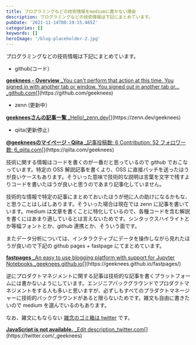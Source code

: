 ```yaml
---
title: プログラミングなどの技術情報をmediumに書かない理由
description: プログラミングなどの技術情報は下記にまとめています。
pubDate: '2021-11-14T00:19:15.465Z'
categories: []
keywords: []
heroImage: '/blog-placeholder-2.jpg'
---
```


プログラミングなどの技術情報は下記にまとめています。

*   github(コード）

[**geeknees - Overview**
_You can't perform that action at this time. You signed in with another tab or window. You signed out in another tab or…_github.com](https://github.com/geeknees "https://github.com/geeknees")[](https://github.com/geeknees)

*   zenn (更新中）

[**geekneesさんの記事一覧**
_Hello!_zenn.dev](https://zenn.dev/geeknees "https://zenn.dev/geeknees")[](https://zenn.dev/geeknees)

*   qiita(更新停止）

[**@geekneesのマイページ - Qiita**
_記事投稿数: 6 Contribution: 52 フォロワー数: 6_qiita.com](https://qiita.com/geeknees "https://qiita.com/geeknees")[](https://qiita.com/geeknees)

技術に関する情報はコードを書くのが一番だと思っているので github でおこなっています。特定の OSS 解説記事を書くより、OSS に直接パッチを送ったほうが良いケースもあります。そういった意味で技術的な説明は言葉を文字で残すよりコードを書いたほうが良いと思うのであまり記事化していません。

技術的な情報で特定の記事にまとめておいたほうが他に人の助けになるかもな、と思うことはしばしあります。そういった場合は現在では zenn に記事を書いています。medium は文章を書くことに特化しているので、各種コードを含む解説を書くにはあまり適しているとは言えないためです。シンタックスハイライトとか等幅フォントとか、github 連携とか、そういう面です。

またデータ分析については、インタラクティブにデータを操作しながら見れたほうが良いので下記の github pages + fastpage にてまとめています。

[**fastpages**
_An easy to use blogging platform with support for Jupyter Notebooks._geeknees.github.io](https://geeknees.github.io/fastpages/ "https://geeknees.github.io/fastpages/")[](https://geeknees.github.io/fastpages/)

逆にプロダクトマネジメントに関する記事は技術的な記事を書くプラットフォームには書かないようにしています。エンジニアバックグラウンドでプロダクトマネジメントをする人も多いと思いますが、必ずしもすべてのプラダクトマネージャーに技術的バックグラウンドがあると限らないためです。雑文も自由に書きたいので medium を選んでいるのもあります。

なお、雑文にもならない [雑念のゴミ箱は twitter](https://www.amazon.co.jp/%E3%83%84%E3%82%A4%E3%83%83%E3%82%BF%E3%83%BC%E3%80%81%E3%81%9D%E3%81%AE-%E9%9B%91%E5%BF%B5%E3%81%AE%E3%82%B4%E3%83%9F%E3%81%B0%E3%81%93-%E6%A8%AA%E5%B0%BE-%E5%BF%A0%E5%89%87/dp/4048742191) です。

[**JavaScript is not available.**
_Edit description_twitter.com](https://twitter.com/_geeknees "https://twitter.com/_geeknees")[](https://twitter.com/_geeknees)